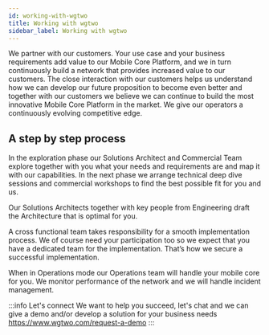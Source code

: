```yaml
---
id: working-with-wgtwo
title: Working with wgtwo
sidebar_label: Working with wgtwo
---
```


We partner with our customers. Your use case and your business requirements add value to our Mobile Core Platform, and we in turn continuously build a network that provides increased value to our customers. The close interaction with our customers helps us understand how we can develop our future proposition to become even better and together with our customers we believe we can continue to build the most innovative Mobile Core Platform in the market. We give our operators a continuously evolving competitive edge.

## A step by step process

In the exploration phase our Solutions Architect and Commercial Team explore together with you what your needs and requirements are and map it with our capabilities. In the next phase we arrange technical deep dive sessions and commercial workshops to find the best possible fit for you and us.

Our Solutions Architects together with key people from Engineering draft the Architecture that is optimal for you.

A cross functional team takes responsibility for a smooth implementation process. We of course need your participation too so we expect that you have a dedicated team for the implementation. That’s how we secure a successful implementation.

When in Operations mode our Operations team will handle your mobile core for you. We monitor performance of the network and we will handle incident management.

:::info Let's connect
We want to help you succeed, let's chat and we can give a demo and/or develop a solution for your business needs https://www.wgtwo.com/request-a-demo
:::